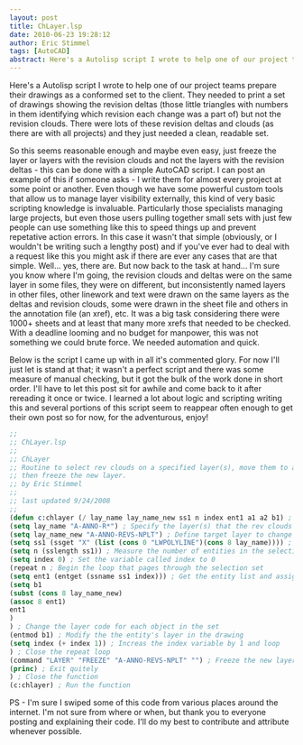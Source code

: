 ```yaml
---
layout: post
title: ChLayer.lsp
date: 2010-06-23 19:28:12
author: Eric Stimmel
tags: [AutoCAD]
abstract: Here's a Autolisp script I wrote to help one of our project teams prepare their drawings as a conformed set to the client. They needed to print a set of drawings showing the revision deltas (those little triangles with numbers in them identifying which revision each change was a part of) but not the revision clouds. There were lots of these revision deltas and clouds (as there are with all projects) and they just needed a clean, readable set...
---
```


Here's a Autolisp script I wrote to help one of our project teams prepare their drawings as a conformed set to the client. They needed to print a set of drawings showing the revision deltas (those little triangles with numbers in them identifying which revision each change was a part of) but not the revision clouds. There were lots of these revision deltas and clouds (as there are with all projects) and they just needed a clean, readable set. 

So this seems reasonable enough and maybe even easy, just freeze the layer or layers with the revision clouds and not the layers with the revision deltas - this can be done with a simple AutoCAD script. I can post an example of this if someone asks - I write them for almost every project at some point or another. Even though we have some powerful custom tools that allow us to manage layer visibility externally, this kind of very basic scripting knowledge is invaluable. Particularly those specialists managing large projects, but even those users pulling together small sets with just few people can use something like this to speed things up and prevent repetative action errors. In this case it wasn't that simple (obviously, or I wouldn't be writing such a lengthy post) and if you've ever had to deal with a request like this you might ask if there are ever any cases that are that simple. Well... yes, there are. But now back to the task at hand... I'm sure you know where I'm going, the revision clouds and deltas were on the same layer in some files, they were on different, but inconsistently named layers in other files, other linework and text were drawn on the same layers as the deltas and revision clouds, some were drawn in the sheet file and others in the annotation file (an xref), etc. It was a big task considering there were 1000+ sheets and at least that many more xrefs that needed to be checked. With a deadline looming and no budget for manpower, this was not something we could brute force. We needed automation and quick. 

Below is the script I came up with in all it's commented glory. For now I'll just let is stand at that; it wasn't a perfect script and there was some measure of manual checking, but it got the bulk of the work done in short order. I'll have to let this post sit for awhile and come back to it after rereading it once or twice. I learned a lot about logic and scripting writing this and several portions of this script seem to reappear often enough to get their own post so for now, for the adventurous, enjoy! 

~~~~~~~~~~~~~~~ lisp
;;  
;; ChLayer.lsp  
;;  
;; ChLayer  
;; Routine to select rev clouds on a specified layer(s), move them to a non-plotting layer  
;; then freeze the new layer.  
;; by Eric Stimmel  
;;  
;; last updated 9/24/2008  
;;  
(defun c:chlayer (/ lay_name lay_name_new ss1 n index ent1 a1 a2 b1) ; Define the function  
(setq lay_name "A-ANNO-R*") ; Specify the layer(s) that the rev clouds are currently on  
(setq lay_name_new "A-ANNO-REVS-NPLT") ; Define target layer to change rev clouds to  
(setq ss1 (ssget "X" (list (cons 0 "LWPOLYLINE")(cons 8 lay_name)))) ; Select all lwpolylines on the specified layer  
(setq n (sslength ss1)) ; Measure the number of entities in the selection set ss1  
(setq index 0) ; Set the variable called index to 0  
(repeat n ; Begin the loop that pages through the selection set  
(setq ent1 (entget (ssname ss1 index))) ; Get the entity list and assigns it to ent1  
(setq b1  
(subst (cons 8 lay_name_new)  
(assoc 8 ent1)  
ent1  
)  
) ; Change the layer code for each object in the set  
(entmod b1) ; Modify the the entity's layer in the drawing  
(setq index (+ index 1)) ; Increas the index variable by 1 and loop  
) ; Close the repeat loop  
(command "LAYER" "FREEZE" "A-ANNO-REVS-NPLT" "") ; Freeze the new layer  
(princ) ; Exit quitely  
) ; Close the function  
(c:chlayer) ; Run the function  
~~~~~~~~~~~~~~~ 

PS - I'm sure I swiped some of this code from various places around the internet. I'm not sure from where or when, but thank you to everyone posting and explaining their code. I'll do my best to contribute and attribute whenever possible.


